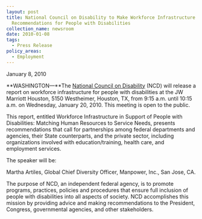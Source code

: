 ```yaml
---
layout: post
title: National Council on Disability to Make Workforce Infrastructure
  Recommendations for People with Disabilities
collection_name: newsroom
date: 2010-01-08
tags:
  - Press Release
policy_areas:
  - Employment
---
```


J﻿anuary 8, 2010

**WASHINGTON—**The [National Council on Disability](https://ncd.gov/) (NCD) will release a report on workforce infrastructure for people with disabilities at the JW Marriott Houston, 5150 Westheimer, Houston, TX, from 9:15 a.m. until 10:15 a.m. on Wednesday, January 20, 2010. This meeting is open to the public.

This report, entitled Workforce Infrastructure in Support of People with Disabilities: Matching Human Resources to Service Needs, presents recommendations that call for partnerships among federal departments and agencies, their State counterparts, and the private sector, including organizations involved with education/training, health care, and employment services.

The speaker will be:

Martha Artiles, Global Chief Diversity Officer, Manpower, Inc., San Jose, CA.

The purpose of NCD, an independent federal agency, is to promote programs, practices, policies and procedures that ensure full inclusion of people with disabilities into all aspects of society. NCD accomplishes this mission by providing advice and making recommendations to the President, Congress, governmental agencies, and other stakeholders.
